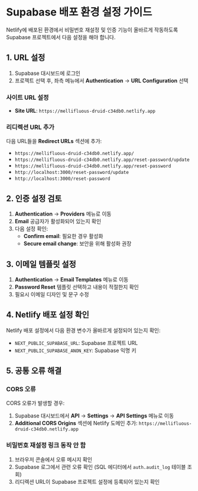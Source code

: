 # Supabase 배포 환경 설정 가이드

Netlify에 배포된 환경에서 비밀번호 재설정 및 인증 기능이 올바르게 작동하도록 Supabase 프로젝트에서 다음 설정을 해야 합니다.

## 1. URL 설정

1. Supabase 대시보드에 로그인
2. 프로젝트 선택 후, 좌측 메뉴에서 **Authentication** → **URL Configuration** 선택

### 사이트 URL 설정

- **Site URL**: `https://mellifluous-druid-c34db0.netlify.app`

### 리디렉션 URL 추가

다음 URL들을 **Redirect URLs** 섹션에 추가:

- `https://mellifluous-druid-c34db0.netlify.app/`
- `https://mellifluous-druid-c34db0.netlify.app/reset-password/update`
- `https://mellifluous-druid-c34db0.netlify.app/reset-password`
- `http://localhost:3000/reset-password/update`
- `http://localhost:3000/reset-password`

## 2. 인증 설정 검토

1. **Authentication** → **Providers** 메뉴로 이동
2. **Email** 공급자가 활성화되어 있는지 확인
3. 다음 설정 확인:
   - **Confirm email**: 필요한 경우 활성화
   - **Secure email change**: 보안을 위해 활성화 권장

## 3. 이메일 템플릿 설정

1. **Authentication** → **Email Templates** 메뉴로 이동
2. **Password Reset** 템플릿 선택하고 내용이 적절한지 확인
3. 필요시 이메일 디자인 및 문구 수정

## 4. Netlify 배포 설정 확인

Netlify 배포 설정에서 다음 환경 변수가 올바르게 설정되어 있는지 확인:

- `NEXT_PUBLIC_SUPABASE_URL`: Supabase 프로젝트 URL
- `NEXT_PUBLIC_SUPABASE_ANON_KEY`: Supabase 익명 키

## 5. 공통 오류 해결

### CORS 오류

CORS 오류가 발생할 경우:
1. Supabase 대시보드에서 **API** → **Settings** → **API Settings** 메뉴로 이동
2. **Additional CORS Origins** 섹션에 Netlify 도메인 추가: `https://mellifluous-druid-c34db0.netlify.app`

### 비밀번호 재설정 링크 동작 안 함

1. 브라우저 콘솔에서 오류 메시지 확인
2. Supabase 로그에서 관련 오류 확인 (SQL 에디터에서 `auth.audit_log` 테이블 조회)
3. 리디렉션 URL이 Supabase 프로젝트 설정에 등록되어 있는지 확인
